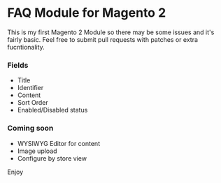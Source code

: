# FAQ Module for Magento 2

This is my first Magento 2 Module so there may be some issues and it's fairly basic. Feel free to submit pull requests with patches or extra fucntionality.

### Fields

- Title
- Identifier
- Content
- Sort Order
- Enabled/Disabled status


### Coming soon

- WYSIWYG Editor for content
- Image upload
- Configure by store view

Enjoy
